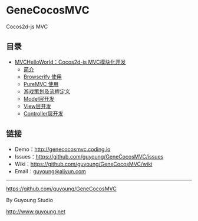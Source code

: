 GeneCocosMVC
============

Cocos2d-js MVC

## 目录

- [MVCHelloWorld：Cocos2d-js MVC模块化开发](/MVCHelloWorld/)
    - [简介](/MVCHelloWorld-Part01/)
    - [Browserify 使用](/MVCHelloWorld-Part02/)
    - [PureMVC 使用](/MVCHelloWorld-Part03/)
    - [游戏策划及流程定义](/MVCHelloWorld-Part04/)
    - [Model层开发](/MVCHelloWorld-Part05/)
    - [View层开发](/MVCHelloWorld-Part06/)                    
    - [Controller层开发](/MVCHelloWorld-Part07/)


## 链接

<p>
<ul>
    <li>Demo：<a href="http://genecocosmvc.coding.io/">http://genecocosmvc.coding.io</a></li>
    <li>Issues：<a href="https://github.com/guyoung/GeneCocosMVC/issues">https://github.com/guyoung/GeneCocosMVC/issues</a></li>
    <li>Wiki：<a href="https://github.com/guyoung/GeneCocosMVC/wiki">https://github.com/guyoung/GeneCocosMVC/wiki</a></li>
    <li>Email：<a href="&#x6D;&#x61;i&#x6C;&#x74;&#x6F;:&#x67;&#x75;&#x79;&#x6f;&#x75;&#x6e;&#x67;&#x40;&#x61;&#x6c;&#x69;&#x79;&#x75;&#x6e;&#x2e;&#x63;&#x6f;&#x6d;">&#x67;&#x75;&#x79;&#x6f;&#x75;&#x6e;&#x67;&#x40;&#x61;&#x6c;&#x69;&#x79;&#x75;&#x6e;&#x2e;&#x63;&#x6f;&#x6d;</a></li>
</ul>
</p>


------------------------------------------------

<https://github.com/guyoung/GeneCocosMVC>

By Guyoung Studio 

<http://www.guyoung.net>


